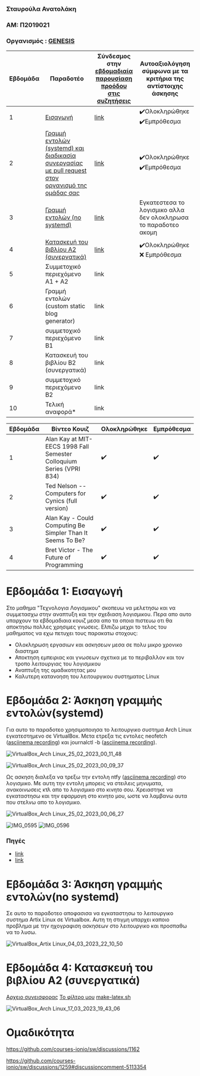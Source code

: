 ### Σταυρούλα Ανατολάκη
### ΑΜ: Π2019021
### Οργανισμός : [GENESIS](https://github.com/Genesis-The-Beginning)

| Εβδομάδα | Παραδοτέο | Σύνδεσμος στην [εβδομαδιαία παρουσίαση προόδου στις συζητήσεις](https://github.com/courses-ionio/sw/discussions) | Αυτοαξιολόγηση σύμφωνα με τα κριτήρια της αντίστοιχης άσκησης |
| --- | --- | --- | --- |
| 1 | [Εισαγωγή](https://github.com/StavroulaAnatolaki/sw/blob/2019021/projects/2019021/README.md#%CE%B5%CE%B2%CE%B4%CE%BF%CE%BC%CE%AC%CE%B4%CE%B1-1-%CE%B5%CE%B9%CF%83%CE%B1%CE%B3%CF%89%CE%B3%CE%AE) | [link](https://github.com/courses-ionio/sw/discussions/1153) |✔️Ολοκληρώθηκε  ✔️Εμπρόθεσμα |
| 2 | [Γραμμή εντολών (systemd) και διαδικασία συνεργασίας με pull request στον οργανισμό της ομάδας σας](https://github.com/StavroulaAnatolaki/sw/blob/2019021/projects/2019021/README.md#%CE%B5%CE%B2%CE%B4%CE%BF%CE%BC%CE%AC%CE%B4%CE%B1-2-%CE%AC%CF%83%CE%BA%CE%B7%CF%83%CE%B7-%CE%B3%CF%81%CE%B1%CE%BC%CE%BC%CE%AE%CF%82-%CE%B5%CE%BD%CF%84%CE%BF%CE%BB%CF%8E%CE%BD) |[link](https://github.com/courses-ionio/sw/discussions/1301) |✔️Ολοκληρώθηκε  ✔️Εμπρόθεσμα |
| 3 | [Γραμμή εντολών (no systemd)](https://github.com/StavroulaAnatolaki/sw/blob/2019021/projects/2019021/README.md#%CE%B5%CE%B2%CE%B4%CE%BF%CE%BC%CE%AC%CE%B4%CE%B1-3-%CE%AC%CF%83%CE%BA%CE%B7%CF%83%CE%B7-%CE%B3%CF%81%CE%B1%CE%BC%CE%BC%CE%AE%CF%82-%CE%B5%CE%BD%CF%84%CE%BF%CE%BB%CF%8E%CE%BDno-systemd) |[link](https://github.com/courses-ionio/sw/discussions/1333) |Εγκατεστεσα το λογισμικο αλλα δεν ολοκληρωσα το παραδοτεο ακομη |
| 4 | [Κατασκευή του βιβλίου Α2 (συνεργατικά)](https://github.com/StavroulaAnatolaki/sw/blob/2019021/projects/2019021/README.md#%CE%B5%CE%B2%CE%B4%CE%BF%CE%BC%CE%AC%CE%B4%CE%B1-4-%CE%BA%CE%B1%CF%84%CE%B1%CF%83%CE%BA%CE%B5%CF%85%CE%AE-%CF%84%CE%BF%CF%85-%CE%B2%CE%B9%CE%B2%CE%BB%CE%AF%CE%BF%CF%85-%CE%B12-%CF%83%CF%85%CE%BD%CE%B5%CF%81%CE%B3%CE%B1%CF%84%CE%B9%CE%BA%CE%AC) |[link](https://github.com/courses-ionio/sw/discussions/1407) |✔️Ολοκληρώθηκε ❌ Εμπρόθεσμα |
| 5 | Συμμετοχικό περιεχόμενο A1 + A2 |link | |
| 6 | Γραμμή εντολών (custom static blog generator) |link | |
| 7 | συμμετοχικό περιεχόμενο B1 |link | |
| 8 | Κατασκευή του βιβλίου Β2 (συνεργατικά) |link | |
| 9 | συμμετοχικό περιεχόμενο B2 |link | |
| 10 | Τελική αναφορά* |link | |

| Εβδομάδα | Βίντεο Κουιζ | Ολοκληρώθηκε | Εμπρόθεσμα | 
| --- | --- | --- | --- |
| 1 |Alan Kay at MIT-EECS 1998 Fall Semester Colloquium Series (VPRI 834) |  ✔️  | ✔️ | 
| 2 |Ted Nelson -- Computers for Cynics (full version) | ✔️ | ✔️ | 
| 3 |Alan Kay - Could Computing Be Simpler Than It Seems To Be? | ✔️ | ✔️ | 
| 4 |Bret Victor - The Future of Programming | ✔️ | ✔️ |

# Εβδομάδα 1: Εισαγωγή
Στο μαθημα "Τεχνολογια Λογισμικου" σκοπευω να μελετησω και να συμμετασχω στην αναπτυξη και την σχεδιαση λογισμικου. Περα απο αυτο υπαρχουν τα εβδομαδιαια κουιζ μεσα απο τα οποια πιστευω οτι θα αποκτησω πολλες χρησιμες γνωσεις. Ελπιζω μεχρι το τελος του μαθηματος να εχω πετυχει τους παρακατω στοχους:

* Ολοκληρωση εργασιων και ασκησεων μεσα σε πολυ μικρο χρονικο διαστημα
* Αποκτηση εμπειριας και γνωσεων σχετικα με το περιβαλλον και τον τροπο λειτουργιας του λογισμικου
* Αναπτυξη της ομαδικοτητας μου
* Καλυτερη κατανοηση του λειτουργικου συστηματος Linux

# Εβδομάδα 2: Άσκηση γραμμής εντολών(systemd)

Για αυτο το παραδοτεο χρησιμοποιησα το λειτουργικο συστημα Arch Linux εγκατεστημενο σε VirtualBox. Μετα ετρεξα τις εντολες neofetch ([asciinema recording](https://asciinema.org/a/3k6f5xbQeGjKxWKmL43lbC1kF)) και journalctl -b ([asciinema recording](https://asciinema.org/a/aNxUZ1oos2iW33pgc8fCspAZO)).


![VirtualBox_Arch Linux_25_02_2023_00_11_48](https://user-images.githubusercontent.com/72880868/221351050-3b3a5907-704c-4d91-b127-cf0f3341e821.png)

![VirtualBox_Arch Linux_25_02_2023_00_09_37](https://user-images.githubusercontent.com/72880868/221351058-183b2dd3-6b1a-47a2-bac0-1d4f39b4442a.png)

Ως ασκηση διαλεξα να τρεξω την εντολη ntfy ([asciinema recording](https://asciinema.org/a/bPGO52HUtwnTGtH0LnBxhPlmp)) στο λογισμικο. Με αυτη την εντολη μπορεις να στειλεις μηνυματα, ανακοινωσεις κτλ απο το λογισμικο στο κινητο σου.
Χρειαστηκε να εγκαταστησω και την εφαρμογη στο κινητο μου, ωστε να λαμβανω αυτα που στελνω απο το λογισμικο.

![VirtualBox_Arch Linux_25_02_2023_00_06_27](https://user-images.githubusercontent.com/72880868/221536314-c6222bca-4438-425f-9c0e-2b247b4cf3ac.png)

![IMG_0595](https://user-images.githubusercontent.com/72880868/221539621-ed2c79ce-b0ae-4fde-853b-8dc633c37e63.gif) ![IMG_0596](https://user-images.githubusercontent.com/72880868/221539653-879f314f-cbf0-4bd0-a5a9-1387ab917b0a.gif)



### Πηγές
* [link](https://www.youtube.com/watch?v=u9EcWrsjE20)
* [link](https://ntfy.sh/)

# Εβδομάδα 3: Άσκηση γραμμής εντολών(no systemd)
Σε αυτο το παραδοτεο αποφασισα να εγκαταστησω το λειτουργικο συστημα Artix Linux σε Virtualbox. Αυτη τη στιγμη υπαρχει καποιο προβλημα με την ηχογραφιση ασκησεων στο λειτουργικο και προσπαθω να το λυσω.

![VirtualBox_Artix Linux_04_03_2023_22_10_50](https://user-images.githubusercontent.com/72880868/222926876-f58ee9e9-be2e-4665-bbff-6c1c8c9edc93.png)


# Εβδομάδα 4: Κατασκευή του βιβλίου Α2 (συνεργατικά) 

[Αρχειο συνεισφορας](https://github.com/StavroulaAnatolaki/kallipos/blob/master/contribution/ch4.md)
[Το φίλτρο μου](https://github.com/StavroulaAnatolaki/kallipos/blob/master/student.lua)
[make-latex.sh](https://github.com/StavroulaAnatolaki/kallipos/blob/master/make-latex.sh)

![VirtualBox_Arch Linux_17_03_2023_19_43_06](https://user-images.githubusercontent.com/72880868/225985888-d5a89ce6-828f-4509-a68a-0b2d68ccde92.png)


# Ομαδικότητα
https://github.com/courses-ionio/sw/discussions/1162

https://github.com/courses-ionio/sw/discussions/1259#discussioncomment-5113354
